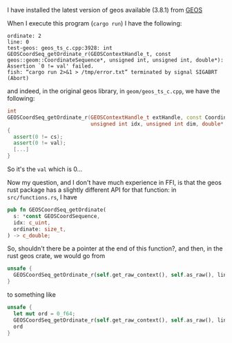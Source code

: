 I have installed the latest version of geos available (3.8.1) from
[GEOS](https://trac.osgeo.org/geos/)

When I execute this program (`cargo run`) I have the following:

```
ordinate: 2
line: 0
test-geos: geos_ts_c.cpp:3928: int GEOSCoordSeq_getOrdinate_r(GEOSContextHandle_t, const geos::geom::CoordinateSequence*, unsigned int, unsigned int, double*): Assertion `0 != val' failed.
fish: “cargo run 2>&1 > /tmp/error.txt” terminated by signal SIGABRT (Abort)
```

and indeed, in the original geos library, in `geom/geos_ts_c.cpp`, we have the following:

```cpp
int
GEOSCoordSeq_getOrdinate_r(GEOSContextHandle_t extHandle, const CoordinateSequence* cs,
                           unsigned int idx, unsigned int dim, double* val)
{
  assert(0 != cs);
  assert(0 != val);
  [...]
}
```

So it's the `val` which is 0...

Now my question, and I don't have much experience in FFI, is that the geos rust package has a
slightly different API for that function: in `src/functions.rs`, I have

```rust
pub fn GEOSCoordSeq_getOrdinate(
  s: *const GEOSCoordSequence,
  idx: c_uint,
  ordinate: size_t,
) -> c_double;
```

So, shouldn't there be a pointer at the end of this function?, and then, in the rust geos crate,
we would go from

```rust
unsafe {
  GEOSCoordSeq_getOrdinate_r(self.get_raw_context(), self.as_raw(), line as _, ordinate)
}
```

to something like

```rust
unsafe {
  let mut ord = 0_f64;
  GEOSCoordSeq_getOrdinate_r(self.get_raw_context(), self.as_raw(), line as _, ordinate, &mut ord);
  ord
}
```

